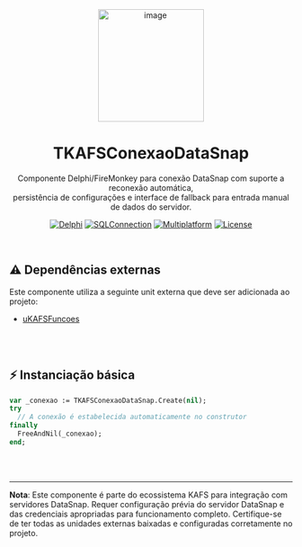 <div align="center">
<img width="188" height="200" alt="image" src="https://github.com/user-attachments/assets/60d8a531-d1b0-4282-a91c-0d24467ffd8b" /></div><p>

# <div align="center"><strong>TKAFSConexaoDataSnap</strong></div> 

<div align="center">
Componente Delphi/FireMonkey para conexão DataSnap com suporte a reconexão automática,<br> 
persistência de configurações e interface de fallback para entrada manual de dados do servidor.
</p>

[![Delphi](https://img.shields.io/badge/Delphi-XE8+-B22222?logo=delphi)](https://www.embarcadero.com/products/delphi)
[![SQLConnection](https://img.shields.io/badge/SQLConnection-Connector-FF6600)]([https://www.embarcadero.com/products/firedac](https://docwiki.embarcadero.com/RADStudio/Athens/en/FireDAC))
[![Multiplatform](https://img.shields.io/badge/Multiplatform-Windows/Linux/macOS/Android/IOS-8250DF)]([https://www.embarcadero.com/products/delphi/cross-platform](https://docwiki.embarcadero.com/RADStudio/Athens/en/Developing_Multi-Device_Applications))
[![License](https://img.shields.io/badge/License-GPLv3-blue)](LICENSE)
</div><br>

## ⚠️ Dependências externas

Este componente utiliza a seguinte unit externa que deve ser adicionada ao projeto:

- [uKAFSFuncoes](https://github.com/ViniciusdoAmaralReis/uKAFSFuncoes)
<div></div><br><br>

## ⚡ Instanciação básica
```pascal
var _conexao := TKAFSConexaoDataSnap.Create(nil);
try
  // A conexão é estabelecida automaticamente no construtor
finally
  FreeAndNil(_conexao);
end;
```
<div></div><br><br>


---
**Nota**: Este componente é parte do ecossistema KAFS para integração com servidores DataSnap. Requer configuração prévia do servidor DataSnap e das credenciais apropriadas para funcionamento completo. Certifique-se de ter todas as unidades externas baixadas e configuradas corretamente no projeto.
